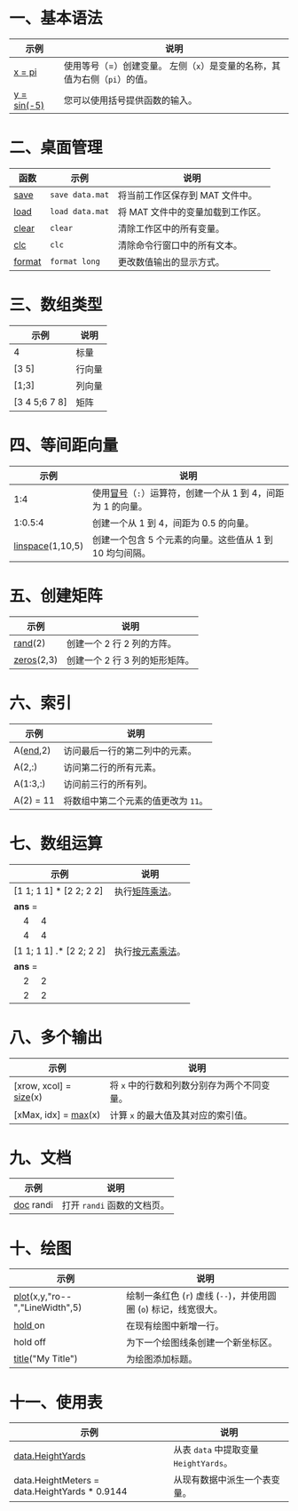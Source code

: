 # 一、基本语法

| 示例                                                                                       | 说明                                        |
| ---------------------------------------------------------------------------------------- | ----------------------------------------- |
| [x = pi](https://ww2.mathworks.cn/help/matlab/matlab_env/create-and-edit-variables.html) | 使用等号（=）创建变量。 左侧（`x`）是变量的名称，其值为右侧（`pi`）的值。 |
| [y = sin(-5)](https://ww2.mathworks.cn/help/matlab/learn_matlab/calling-functions.html)  | 您可以使用括号提供函数的输入。                           |
# 二、桌面管理

| 函数                                                              | 示例              | 说明                  |
| --------------------------------------------------------------- | --------------- | ------------------- |
| [save](https://ww2.mathworks.cn/help/matlab/ref/save.html)      | `save data.mat` | 将当前工作区保存到 MAT 文件中。  |
| [load](https://ww2.mathworks.cn/help/matlab/ref/load.html)      | `load data.mat` | 将 MAT 文件中的变量加载到工作区。 |
| [clear](https://ww2.mathworks.cn/help/matlab/ref/clear.html)    | `clear`         | 清除工作区中的所有变量。        |
| [clc](https://www.mathworks.com/help/matlab/ref/clc.html)       | `clc`           | 清除命令行窗口中的所有文本。      |
| [format](https://www.mathworks.com/help/matlab/ref/format.html) | `format long`   | 更改数值输出的显示方式。        |

# 三、数组类型
| 示例            | 说明  |
| ------------- | --- |
| 4             | 标量  |
| [3 5]         | 行向量 |
| [1;3]         | 列向量 |
| [3 4 5;6 7 8] | 矩阵  |

# 四、等间距向量
| 示例                                                                                | 说明                                                                                                |
| --------------------------------------------------------------------------------- | ------------------------------------------------------------------------------------------------- |
| 1:4                                                                               | 使用[冒号](https://ww2.mathworks.cn/help/matlab/ref/double.colon.html)（`:`）运算符，创建一个从 1 到 4，间距为 1 的向量。 |
| 1:0.5:4                                                                           | 创建一个从 1 到 4，间距为 0.5 的向量。                                                                          |
| [linspace](https://ww2.mathworks.cn/help/matlab/ref/double.linspace.html)(1,10,5) | 创建一个包含 5 个元素的向量。这些值从 1 到 10 均匀间隔。                                                                 |

# 五、创建矩阵
| 示例                                                                | 说明                 |
| ----------------------------------------------------------------- | ------------------ |
| [rand](https://ww2.mathworks.cn/help/matlab/ref/rand.html)(2)     | 创建一个 2 行 2 列的方阵。   |
| [zeros](https://ww2.mathworks.cn/help/matlab/ref/zeros.html)(2,3) | 创建一个 2 行 3 列的矩形矩阵。 |

# 六、索引
| 示例                                                            | 说明                   |
| ------------------------------------------------------------- | -------------------- |
| A([end](https://ww2.mathworks.cn/help/matlab/ref/end.html),2) | 访问最后一行的第二列中的元素。      |
| A(2,:)                                                        | 访问第二行的所有元素。          |
| A(1:3,:)                                                      | 访问前三行的所有列。           |
| A(2) = 11                                                     | 将数组中第二个元素的值更改为 `11`。 |
# 七、数组运算
| 示例                                        | 说明                                                                                                     |
| ----------------------------------------- | ------------------------------------------------------------------------------------------------------ |
| [1 1; 1 1] * [2 2; 2 2]                   | 执行[矩阵乘法](https://ww2.mathworks.cn/help/matlab/matlab_prog/array-vs-matrix-operations.html#btyv9yp-4)。  |
| **ans** =                                 |                                                                                                        |
| &nbsp;&nbsp;&nbsp; 4 &nbsp;&nbsp;&nbsp; 4 |                                                                                                        |
| &nbsp;&nbsp;&nbsp; 4 &nbsp;&nbsp;&nbsp; 4 |                                                                                                        |
| [1 1; 1 1] .* [2 2; 2 2]                  | 执行[按元素乘法](https://ww2.mathworks.cn/help/matlab/matlab_prog/array-vs-matrix-operations.html#bu90xxy-1)。 |
| **ans** =                                 |                                                                                                        |
| &nbsp;&nbsp;&nbsp; 2 &nbsp;&nbsp;&nbsp; 2 |                                                                                                        |
| &nbsp;&nbsp;&nbsp; 2 &nbsp;&nbsp;&nbsp; 2 |                                                                                                        |
# 八、多个输出
| 示例                                                                                            | 说明                       |
| --------------------------------------------------------------------------------------------- | ------------------------ |
| [xrow, xcol] = [size](https://ww2.mathworks.cn/help/matlab/ref/double.size.html#bvfgzsm-6)(x) | 将 `x` 中的行数和列数分别存为两个不同变量。 |
| [xMax, idx] = [max](https://ww2.mathworks.cn/help/matlab/ref/double.max.html)(x)              | 计算 `x` 的最大值及其对应的索引值。     |

# 九、文档
| 示例                                                             | 说明                 |
| -------------------------------------------------------------- | ------------------ |
| [doc](https://ww2.mathworks.cn/help/matlab/ref/doc.html) randi | 打开 `randi` 函数的文档页。 |
# 十、绘图
| 示例                                                                                                                      | 说明                                          |
| ----------------------------------------------------------------------------------------------------------------------- | ------------------------------------------- |
| [plot](https://ww2.mathworks.cn/help/matlab/ref/plot.html)(x,y,"ro--","LineWidth",5)                                    | 绘制一条红色 (`r`) 虚线 (`--`)，并使用圆圈 (`o`) 标记，线宽很大。 |
| [hold ](https://ww2.mathworks.cn/help/matlab/ref/hold.html)on                                                           | 在现有绘图中新增一行。                                 |
| hold off                                                                                                                | 为下一个绘图线条创建一个新坐标区。                           |
| [title](https://ww2.mathworks.cn/help/matlab/creating_plots/add-title-axis-labels-and-legend-to-graph.html)("My Title") | 为绘图添加标题。                                    |
# 十一、使用表
| 示例                                                                                               | 说明                             |
| ------------------------------------------------------------------------------------------------ | ------------------------------ |
| [data.HeightYards](https://ww2.mathworks.cn/help/matlab/matlab_prog/access-data-in-a-table.html) | 从表 `data` 中提取变量 `HeightYards`。 |
| data.HeightMeters = data.HeightYards * 0.9144                                                    | 从现有数据中派生一个表变量。                 |
